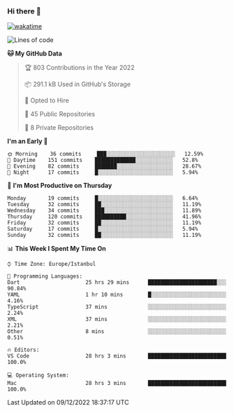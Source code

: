 ### Hi there 👋

[![wakatime](https://wakatime.com/badge/user/35d9e342-a492-47fe-97ca-8b6bc19cedb2.svg)](https://wakatime.com/@35d9e342-a492-47fe-97ca-8b6bc19cedb2)

<!--
**ska2519/ska2519** is a ✨ _special_ ✨ repository because its `README.md` (this file) appears on your GitHub profile.

Here are some ideas to get you started:

- 🔭 I’m currently working on ...
- 🌱 I’m currently learning ...
- 👯 I’m looking to collaborate on ...
- 🤔 I’m looking for help with ...
- 💬 Ask me about ...
- 📫 How to reach me: ...
- 😄 Pronouns: ...
- ⚡ Fun fact: ...
-->

<!--START_SECTION:waka-->
![Lines of code](https://img.shields.io/badge/From%20Hello%20World%20I%27ve%20Written-2%20Million%20lines%20of%20code-blue)

**🐱 My GitHub Data** 

> 🏆 803 Contributions in the Year 2022
 > 
> 📦 291.1 kB Used in GitHub's Storage 
 > 
> 💼 Opted to Hire
 > 
> 📜 45 Public Repositories 
 > 
> 🔑 8 Private Repositories  
 > 
**I'm an Early 🐤** 

```text
🌞 Morning    36 commits     ███░░░░░░░░░░░░░░░░░░░░░░   12.59% 
🌆 Daytime    151 commits    █████████████░░░░░░░░░░░░   52.8% 
🌃 Evening    82 commits     ███████░░░░░░░░░░░░░░░░░░   28.67% 
🌙 Night      17 commits     █░░░░░░░░░░░░░░░░░░░░░░░░   5.94%

```
📅 **I'm Most Productive on Thursday** 

```text
Monday       19 commits     █░░░░░░░░░░░░░░░░░░░░░░░░   6.64% 
Tuesday      32 commits     ██░░░░░░░░░░░░░░░░░░░░░░░   11.19% 
Wednesday    34 commits     ███░░░░░░░░░░░░░░░░░░░░░░   11.89% 
Thursday     120 commits    ██████████░░░░░░░░░░░░░░░   41.96% 
Friday       32 commits     ██░░░░░░░░░░░░░░░░░░░░░░░   11.19% 
Saturday     17 commits     █░░░░░░░░░░░░░░░░░░░░░░░░   5.94% 
Sunday       32 commits     ██░░░░░░░░░░░░░░░░░░░░░░░   11.19%

```


📊 **This Week I Spent My Time On** 

```text
⌚︎ Time Zone: Europe/Istanbul

💬 Programming Languages: 
Dart                     25 hrs 29 mins      ██████████████████████░░░   90.84% 
YAML                     1 hr 10 mins        █░░░░░░░░░░░░░░░░░░░░░░░░   4.16% 
TypeScript               37 mins             ░░░░░░░░░░░░░░░░░░░░░░░░░   2.24% 
XML                      37 mins             ░░░░░░░░░░░░░░░░░░░░░░░░░   2.21% 
Other                    8 mins              ░░░░░░░░░░░░░░░░░░░░░░░░░   0.51%

🔥 Editors: 
VS Code                  28 hrs 3 mins       █████████████████████████   100.0%

💻 Operating System: 
Mac                      28 hrs 3 mins       █████████████████████████   100.0%

```


 Last Updated on 09/12/2022 18:37:17 UTC
<!--END_SECTION:waka-->


